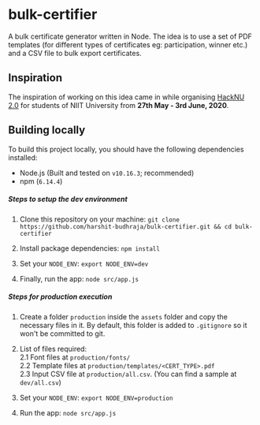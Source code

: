 # bulk-certifier

A bulk certificate generator written in Node. The idea is to use a set of PDF templates (for different types of certificates eg: participation, winner etc.) and a CSV file to bulk export certificates.

## Inspiration

The inspiration of working on this idea came in while organising [HackNU 2.0](https://github.com/hacknu2-0) for students of NIIT University from **27th May - 3rd June, 2020**.

## Building locally

To build this project locally, you should have the following dependencies installed:

* Node.js (Built and tested on `v10.16.3`; recommended)
* npm (`6.14.4`)

##### Steps to setup the dev environment

1. Clone this repository on your machine: `git clone https://github.com/harshit-budhraja/bulk-certifier.git && cd bulk-certifier`

2. Install package dependencies: `npm install`

3. Set your `NODE_ENV`: `export NODE_ENV=dev`

4. Finally, run the app: `node src/app.js`


##### Steps for production execution

1. Create a folder `production` inside the `assets` folder and copy the necessary files in it. By default, this folder is added to `.gitignore` so it won't be committed to git.

2. List of files required:<br>
2.1 Font files at `production/fonts/`<br>
2.2 Template files at `production/templates/<CERT_TYPE>.pdf`<br>
2.3 Input CSV file at `production/all.csv`. (You can find a sample at `dev/all.csv`)

3. Set your `NODE_ENV`: `export NODE_ENV=production`

4. Run the app: `node src/app.js`